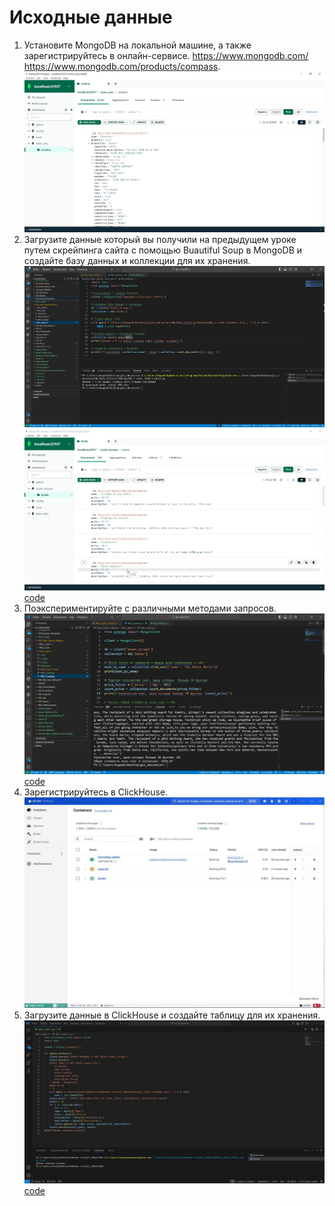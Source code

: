 # Исходные данные

1. Установите MongoDB на локальной машине, а также зарегистрируйтесь в онлайн-сервисе. https://www.mongodb.com/ https://www.mongodb.com/products/compass.
![alt text](<1.jpg>)
2. Загрузите данные который вы получили на предыдущем уроке путем скрейпинга сайта с помощью Buautiful Soup в MongoDB и создайте базу данных и коллекции для их хранения.
![alt text](<2_1.jpg>)
![alt text](<2_2.jpg>)
[code](HW_3_task2.py)
3. Поэкспериментируйте с различными методами запросов.
![alt text](<3.jpg>)
[code](HW_3_task3.py)
4. Зарегистрируйтесь в ClickHouse.
![alt text](<4.jpg>)
5. Загрузите данные в ClickHouse и создайте таблицу для их хранения.
![alt text](<5.jpg>)
[code](HW_3_task5_1.py)